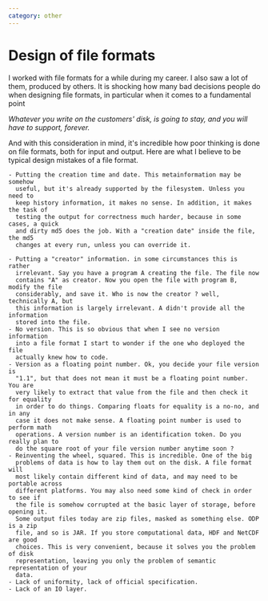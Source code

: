 ```yaml
---
category: other
---
```

# Design of file formats

I worked with file formats for a while during my career. I also saw a lot of
them, produced by others. It is shocking how many bad decisions people do when
designing file formats, in particular when it comes to a fundamental point

*Whatever you write on the customers' disk, is going to stay, and you will have
to support, forever.*

And with this consideration in mind, it's incredible how poor thinking is done
on file formats, both for input and output. Here are what I believe to be
typical design mistakes of a file format.

    - Putting the creation time and date. This metainformation may be somehow
      useful, but it's already supported by the filesystem. Unless you need to
      keep history information, it makes no sense. In addition, it makes the task of
      testing the output for correctness much harder, because in some cases, a quick
      and dirty md5 does the job. With a "creation date" inside the file, the md5
      changes at every run, unless you can override it.

    - Putting a "creator" information. in some circumstances this is rather
      irrelevant. Say you have a program A creating the file. The file now
      contains "A" as creator. Now you open the file with program B, modify the file
      considerably, and save it. Who is now the creator ? well, technically A, but
      this information is largely irrelevant. A didn't provide all the information
      stored into the file.
    - No version. This is so obvious that when I see no version information
      into a file format I start to wonder if the one who deployed the file
      actually knew how to code.
    - Version as a floating point number. Ok, you decide your file version is
      "1.1", but that does not mean it must be a floating point number. You are
      very likely to extract that value from the file and then check it for equality
      in order to do things. Comparing floats for equality is a no-no, and in any
      case it does not make sense. A floating point number is used to perform math
      operations. A version number is an identification token. Do you really plan to
      do the square root of your file version number anytime soon ?
    - Reinventing the wheel, squared. This is incredible. One of the big
      problems of data is how to lay them out on the disk. A file format will
      most likely contain different kind of data, and may need to be portable across
      different platforms. You may also need some kind of check in order to see if
      the file is somehow corrupted at the basic layer of storage, before opening it.
      Some output files today are zip files, masked as something else. ODP is a zip
      file, and so is JAR. If you store computational data, HDF and NetCDF are good
      choices. This is very convenient, because it solves you the problem of disk
      representation, leaving you only the problem of semantic representation of your
      data.
    - Lack of uniformity, lack of official specification.
    - Lack of an IO layer.
